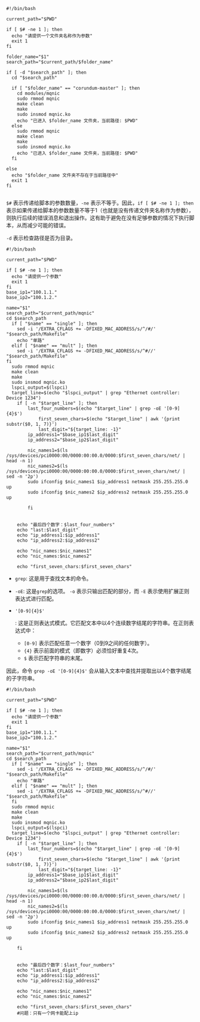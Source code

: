 ```
#!/bin/bash

current_path="$PWD"

if [ $# -ne 1 ]; then
  echo "请提供一个文件夹名称作为参数"
  exit 1
fi

folder_name="$1"
search_path="$current_path/$folder_name"

if [ -d "$search_path" ]; then
  cd "$search_path"

  if [ "$folder_name" == "corundum-master" ]; then
    cd modules/mqnic
    sudo rmmod mqnic
    make clean
    make
    sudo insmod mqnic.ko
    echo "已进入 $folder_name 文件夹，当前路径: $PWD"
  else
    sudo rmmod mqnic
    make clean
    make
    sudo insmod mqnic.ko
    echo "已进入 $folder_name 文件夹，当前路径: $PWD"
  fi

else
  echo "$folder_name 文件夹不存在于当前路径中"
  exit 1
fi


```

`$#` 表示传递给脚本的参数数量，`-ne` 表示不等于。因此，`if [ $# -ne 1 ]; then` 表示如果传递给脚本的参数数量不等于1（也就是没有传递文件夹名称作为参数），则执行后续的错误消息和退出操作。这有助于避免在没有足够参数的情况下执行脚本，从而减少可能的错误。

`-d` 表示检查路径是否为目录。



```
#!/bin/bash

current_path="$PWD"

if [ $# -ne 1 ]; then
  echo "请提供一个参数"
  exit 1
fi
base_ip1="100.1.1."
base_ip2="100.1.2."

name="$1"
search_path="$current_path/mqnic"
cd $search_path
  if [ "$name" == "single" ]; then
    sed -i '/EXTRA_CFLAGS += -DFIXED_MAC_ADDRESS/s/^/#/' "$search_path/Makefile"
    echo "单路"
  elif [ "$name" == "mult" ]; then
    sed -i '/EXTRA_CFLAGS += -DFIXED_MAC_ADDRESS/s/^#//' "$search_path/Makefile"
fi
  sudo rmmod mqnic
  make clean
  make
  sudo insmod mqnic.ko
  lspci_output=$(lspci)
  target_line=$(echo "$lspci_output" | grep "Ethernet controller: Device 1234")
   	if [ -n "$target_line" ]; then
		last_four_numbers=$(echo "$target_line" | grep -oE '[0-9]{4}$')
	    	first_seven_chars=$(echo "$target_line" | awk '{print substr($0, 1, 7)}')
	        last_digit="${target_line: -1}"
		ip_address1="$base_ip1$last_digit"
		ip_address2="$base_ip2$last_digit"
          
		nic_names1=$(ls /sys/devices/pci0000:00/0000:00:00.0/0000:$first_seven_chars/net/ | head -n 1)
		nic_names2=$(ls /sys/devices/pci0000:00/0000:00:00.0/0000:$first_seven_chars/net/ | sed -n '2p')
		sudo ifconfig $nic_names1 $ip_address1 netmask 255.255.255.0 up
		sudo ifconfig $nic_names2 $ip_address2 netmask 255.255.255.0 up

        fi


    echo "最后四个数字：$last_four_numbers"
    echo "last:$last_digit"
    echo "ip_address1:$ip_address1"
    echo "ip_address2:$ip_address2"

    echo "nic_names:$nic_names1"
    echo "nic_names:$nic_names2"

    echo "first_seven_chars:$first_seven_chars"
```

- `grep`: 这是用于查找文本的命令。

- `-oE`: 这是`grep`的选项。 `-o` 表示只输出匹配的部分，而 `-E` 表示使用扩展正则表达式进行匹配。

- ```
  '[0-9]{4}$'
  ```

  : 这是正则表达式模式。它匹配文本中以4个连续数字结尾的字符串。在正则表达式中：

  - `[0-9]` 表示匹配任意一个数字（0到9之间的任何数字）。
  - `{4}` 表示前面的模式（即数字）必须恰好重复4次。
  - `$` 表示匹配字符串的末尾。

因此，命令 `grep -oE '[0-9]{4}$'` 会从输入文本中查找并提取出以4个数字结尾的子字符串。



```
#!/bin/bash

current_path="$PWD"

if [ $# -ne 1 ]; then
  echo "请提供一个参数"
  exit 1
fi
base_ip1="100.1.1."
base_ip2="100.1.2."

name="$1"
search_path="$current_path/mqnic"
cd $search_path
  if [ "$name" == "single" ]; then
    sed -i '/EXTRA_CFLAGS += -DFIXED_MAC_ADDRESS/s/^/#/' "$search_path/Makefile"
    echo "单路"
  elif [ "$name" == "mult" ]; then
    sed -i '/EXTRA_CFLAGS += -DFIXED_MAC_ADDRESS/s/^#//' "$search_path/Makefile"
  fi
  sudo rmmod mqnic
  make clean
  make
  sudo insmod mqnic.ko
  lspci_output=$(lspci)
  target_line=$(echo "$lspci_output" | grep "Ethernet controller: Device 1234")
   	if [ -n "$target_line" ]; then
		last_four_numbers=$(echo "$target_line" | grep -oE '[0-9]{4}$')
	    	first_seven_chars=$(echo "$target_line" | awk '{print substr($0, 1, 7)}')
	        last_digit="${target_line: -1}"
		ip_address1="$base_ip1$last_digit"
		ip_address2="$base_ip2$last_digit"
          
		nic_names1=$(ls /sys/devices/pci0000:00/0000:00:00.0/0000:$first_seven_chars/net/ | head -n 1)
		nic_names2=$(ls /sys/devices/pci0000:00/0000:00:00.0/0000:$first_seven_chars/net/ | sed -n '2p')
		sudo ifconfig $nic_names1 $ip_address1 netmask 255.255.255.0 up
		sudo ifconfig $nic_names2 $ip_address2 netmask 255.255.255.0 up

    fi


    echo "最后四个数字：$last_four_numbers"
    echo "last:$last_digit"
    echo "ip_address1:$ip_address1"
    echo "ip_address2:$ip_address2"

    echo "nic_names:$nic_names1"
    echo "nic_names:$nic_names2"

    echo "first_seven_chars:$first_seven_chars"
    #问题：只有一个网卡能配上ip
```

